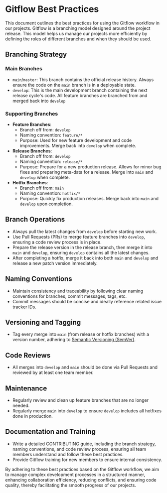 # Gitflow Best Practices

This document outlines the best practices for using the Gitflow workflow in our projects. Gitflow is a branching model designed around the project release. This model helps us manage our projects more efficiently by defining the roles of different branches and when they should be used.

## Branching Strategy

### Main Branches

- `main`/`master`: This branch contains the official release history. Always ensure the code on the `main` branch is in a deployable state.
- `develop`: This is the main development branch containing the next release cycle's code. All feature branches are branched from and merged back into `develop`

### Supporting Branches

- **Feature Branches**:
  - Branch off from: `develop`
  - Naming convention: `feature/*`
  - Purpose: Used for new feature development and code improvements. Merge back into `develop` when complete.
- **Release Branches**:
  - Branch off from: `develop`
  - Naming convention: `release/*`
  - Purpose: Prepare for a new production release. Allows for minor bug fixes and preparing meta-data for a release. Merge into `main` and `develop` when complete.
- **Hotfix Branches**:
  - Branch off from: `main`
  - Naming convention: `hotfix/*`
  - Purpose: Quickly fix production releases. Merge back into `main` and `develop` upon completion.

## Branch Operations

- Always pull the latest changes from `develop` before starting new work.
- Use Pull Requests (PRs) to merge feature branches into `develop`, ensuring a code review process is in place.
- Prepare the release version in the release branch, then merge it into `main` and `develop`, ensuring `develop` contains all the latest changes.
- After completing a hotfix, merge it back into both `main` and `develop` and release a new patch version immediately.

## Naming Conventions

- Maintain consistency and traceability by following clear naming conventions for branches, commit messages, tags, etc.
- Commit messages should be concise and ideally reference related issue tracker IDs.

## Versioning and Tagging

- Tag every merge into `main` (from release or hotfix branches) with a version number, adhering to [Semantic Versioning (SemVer)](https://semver.org/).

## Code Reviews

- All merges into `develop` and `main` should be done via Pull Requests and reviewed by at least one team member.

## Maintenance

- Regularly review and clean up feature branches that are no longer needed.
- Regularly merge `main` into `develop` to ensure `develop` includes all hotfixes done in production.

## Documentation and Training

- Write a detailed CONTRIBUTING guide, including the branch strategy, naming conventions, and code review process, ensuring all team members understand and follow these best practices.
- Provide Gitflow training for new members to ensure internal consistency.

By adhering to these best practices based on the Gitflow workflow, we aim to manage complex development processes in a structured manner, enhancing collaboration efficiency, reducing conflicts, and ensuring code quality, thereby facilitating the smooth progress of our projects.
